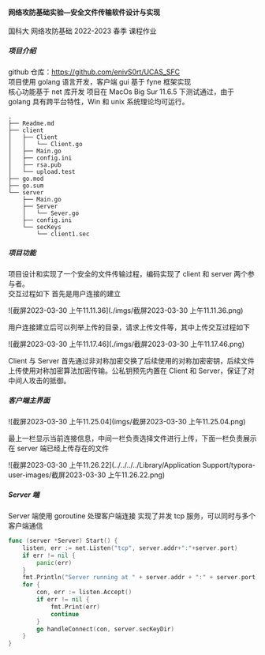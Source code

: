 #### 网络攻防基础实验—安全文件传输软件设计与实现
国科大 网络攻防基础 2022-2023 春季 课程作业
##### 项目介绍
github 仓库：https://github.com/enivS0rt/UCAS_SFC  
项目使用 golang 语言开发，客户端 gui 基于 fyne 框架实现  
核心功能基于 net 库开发
项目在 MacOs Big Sur 11.6.5 下测试通过，由于 golang 具有跨平台特性，Win 和 unix 系统理论均可运行。

```text
.
├── Readme.md
├── client
│   ├── Client
│   │   └── Client.go
│   ├── Main.go
│   ├── config.ini
│   ├── rsa.pub
│   └── upload.test
├── go.mod
├── go.sum
└── server
    ├── Main.go
    ├── Server
    │   └── Sever.go
    ├── config.ini
    └── secKeys
        └── client1.sec
```
##### 项目功能
项目设计和实现了一个安全的文件传输过程，编码实现了 client 和 server 两个参与者。   
交互过程如下 首先是用户连接的建立

![截屏2023-03-30 上午11.11.36](./imgs/截屏2023-03-30 上午11.11.36.png)

用户连接建立后可以列举上传的目录，请求上传文件等，其中上传交互过程如下

![截屏2023-03-30 上午11.17.46](./imgs/截屏2023-03-30 上午11.17.46.png)

Client 与 Server 首先通过非对称加密交换了后续使用的对称加密密钥，后续文件上传使用对称加密算法加密传输。公私钥预先内置在 Client 和 Server，保证了对中间人攻击的抵御。  
##### 客户端主界面

![截屏2023-03-30 上午11.25.04](imgs/截屏2023-03-30 上午11.25.04.png)

最上一栏显示当前连接信息，中间一栏负责选择文件进行上传，下面一栏负责展示在 server 端已经上传存在的文件

![截屏2023-03-30 上午11.26.22](../../../../Library/Application Support/typora-user-images/截屏2023-03-30 上午11.26.22.png)

##### Server 端

Server 端使用 goroutine 处理客户端连接 实现了并发 tcp 服务，可以同时与多个客户端通信

```go
func (server *Server) Start() {
	listen, err := net.Listen("tcp", server.addr+":"+server.port)
	if err != nil {
		panic(err)
	}
	fmt.Println("Server running at " + server.addr + ":" + server.port)
	for {
		con, err := listen.Accept()
		if err != nil {
			fmt.Print(err)
			continue
		}
		go handleConnect(con, server.secKeyDir)
	}
}
```

